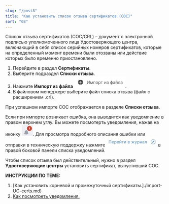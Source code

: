 ```yaml
---
slug: "/post8"
title: "Как установить список отзыва сертификатов (СОС)"
sort: "08"
---
```


Список отзыва сертификатов (СОС/CRL) – документ с электронной подписью уполномоченного лица Удостоверяющего центра, включающий в себя список серийных номеров сертификатов, которые на определенный момент времени были отозваны или действие которых было временно приостановлено.

1. Перейдите в раздел **Сертификаты**.
2. Выберите подраздел **Списки отзыва**.
3. Нажмите **Импорт из файла** ![import-from-file.jpg](./images/import-from-file.jpg "Импорт из файла").
4. В файловом менеджере выберите файл списка отзыва (файл с расширением .crl).

При успешном импорте СОС отображается в разделе **Списки отзыва**.

Если при импорте возникает ошибка, она выводится как уведомление в правом верхнем углу. Вы можете посмотерть уведомления, нажав на иконку ![notifications-button.jpg](./images/notifications-button.jpg "События"). Для просмотра подробного описания ошибки или отправки в техническую поддержку нажмите ![to-log-button.jpg](./images/to-log-button.jpg "Перейти в журнал") в правой боковой панели списка уведомлений.

Чтобы список отзыва был действительный, нужно в раздел **Удостоверяющие центры** установить сертификат, выпустивший СОС.

**ИНСТРУКЦИИ ПО ТЕМЕ:**   
1. [Как установить корневой и промежуточный сертификаты.]./import-UC-certs.md)  
2. [Как посмотреть уведомления.](../007-cryptoarm/notifications.md)  
